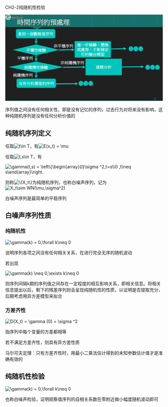CH2-2纯随机性检验

![](./时间序列分析/时间序列预处理步骤之一.jpg)

序列值之间没有任何相关性，即是没有记忆的序列，过去行为对将来没有影响，这种纯随机序列是没有任何分析价值的

## 纯随机序列定义

任取<img src="https://latex.codecogs.com/svg.image?t\in&space;T" title="t\in T" />，有<img src="https://latex.codecogs.com/svg.image?E(x_t)&space;=&space;\mu" title="E(x_t) = \mu" />

任取<img src="https://latex.codecogs.com/svg.image?t,s\in&space;T" title="t,s\in T" />，有

<img src="https://latex.codecogs.com/svg.image?\gamma(t,s)&space;=&space;\left\{\begin{array}{l}\sigma&space;^2,t=s\\0&space;,t\neq&space;s\end{array}\right." title="\gamma(t,s) = \left\{\begin{array}{l}\sigma ^2,t=s\\0 ,t\neq s\end{array}\right." />

则称<img src="https://latex.codecogs.com/svg.image?\{X_t\}" title="\{X_t\}" />为纯随机序列，也称白噪声序列，记为<img src="https://latex.codecogs.com/svg.image?X_t\sim&space;WN(\mu,\sigma^2)" title="X_t\sim WN(\mu,\sigma^2)" />

白噪声序列是最简单的平稳序列

## 白噪声序列性质

### 纯随机性

<img src="https://latex.codecogs.com/svg.image?\gamma(k)&space;=&space;0,\forall&space;k\neq&space;0&space;" title="\gamma(k) = 0,\forall k\neq 0 " />

说明序列各项之间没有任何相关关系，在进行完全无序的随机波动

若出现

<img src="https://latex.codecogs.com/svg.image?\gamma(k)&space;\neq&space;&space;0,\exists&space;&space;k\neq&space;0&space;" title="\gamma(k) \neq 0,\exists k\neq 0 " />

则序列间隔k期的序列值之间存在一定程度的相互影响关系，即相关信息。将相关信息提出以后，剩下的残差序列则会呈现纯随机性的性质，以证明是否提取充分，后期考虑用异方差模型来拟合

### 方差齐性

<img src="https://latex.codecogs.com/svg.image?D(X_t)&space;=&space;\gamma&space;(0)&space;=&space;\sigma&space;^2" title="D(X_t) = \gamma (0) = \sigma ^2" />

指序列中每个变量的方差都相等

若不满足方差齐性，则具有异方差性质

马尔可夫定理：只有方差齐性时，用最小二乘法估计得到的未知参数估计值才是准确有效的

## 纯随机性检验

<img src="https://latex.codecogs.com/svg.image?\gamma(k)&space;=&space;0,\forall&space;k\neq&space;0&space;" title="\gamma(k) = 0,\forall k\neq 0 " />

也称白噪声检验，证明观察值序列的自相关系数在零附近做小幅度随机波动即可



